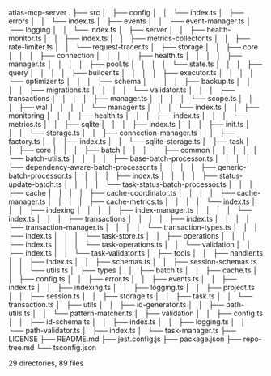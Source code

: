 atlas-mcp-server
.
├── src
│   ├── config
│   │   └── index.ts
│   ├── errors
│   │   └── index.ts
│   ├── events
│   │   └── event-manager.ts
│   ├── logging
│   │   └── index.ts
│   ├── server
│   │   ├── health-monitor.ts
│   │   ├── index.ts
│   │   ├── metrics-collector.ts
│   │   ├── rate-limiter.ts
│   │   └── request-tracer.ts
│   ├── storage
│   │   ├── core
│   │   │   ├── connection
│   │   │   │   ├── health.ts
│   │   │   │   ├── manager.ts
│   │   │   │   ├── pool.ts
│   │   │   │   └── state.ts
│   │   │   ├── query
│   │   │   │   ├── builder.ts
│   │   │   │   ├── executor.ts
│   │   │   │   └── optimizer.ts
│   │   │   ├── schema
│   │   │   │   ├── backup.ts
│   │   │   │   ├── migrations.ts
│   │   │   │   └── validator.ts
│   │   │   ├── transactions
│   │   │   │   ├── manager.ts
│   │   │   │   └── scope.ts
│   │   │   ├── wal
│   │   │   │   └── manager.ts
│   │   │   └── index.ts
│   │   ├── monitoring
│   │   │   ├── health.ts
│   │   │   ├── index.ts
│   │   │   └── metrics.ts
│   │   ├── sqlite
│   │   │   ├── index.ts
│   │   │   ├── init.ts
│   │   │   └── storage.ts
│   │   ├── connection-manager.ts
│   │   ├── factory.ts
│   │   ├── index.ts
│   │   └── sqlite-storage.ts
│   ├── task
│   │   ├── core
│   │   │   ├── batch
│   │   │   │   ├── common
│   │   │   │   │   └── batch-utils.ts
│   │   │   │   ├── base-batch-processor.ts
│   │   │   │   ├── dependency-aware-batch-processor.ts
│   │   │   │   ├── generic-batch-processor.ts
│   │   │   │   ├── index.ts
│   │   │   │   ├── status-update-batch.ts
│   │   │   │   └── task-status-batch-processor.ts
│   │   │   ├── cache
│   │   │   │   ├── cache-coordinator.ts
│   │   │   │   ├── cache-manager.ts
│   │   │   │   ├── cache-metrics.ts
│   │   │   │   └── index.ts
│   │   │   ├── indexing
│   │   │   │   ├── index-manager.ts
│   │   │   │   └── index.ts
│   │   │   ├── transactions
│   │   │   │   ├── index.ts
│   │   │   │   ├── transaction-manager.ts
│   │   │   │   └── transaction-types.ts
│   │   │   ├── index.ts
│   │   │   └── task-store.ts
│   │   ├── operations
│   │   │   ├── index.ts
│   │   │   └── task-operations.ts
│   │   └── validation
│   │       ├── index.ts
│   │       └── task-validator.ts
│   ├── tools
│   │   ├── handler.ts
│   │   ├── index.ts
│   │   ├── schemas.ts
│   │   ├── session-schemas.ts
│   │   └── utils.ts
│   ├── types
│   │   ├── batch.ts
│   │   ├── cache.ts
│   │   ├── config.ts
│   │   ├── error.ts
│   │   ├── events.ts
│   │   ├── index.ts
│   │   ├── indexing.ts
│   │   ├── logging.ts
│   │   ├── project.ts
│   │   ├── session.ts
│   │   ├── storage.ts
│   │   ├── task.ts
│   │   └── transaction.ts
│   ├── utils
│   │   ├── id-generator.ts
│   │   ├── path-utils.ts
│   │   └── pattern-matcher.ts
│   ├── validation
│   │   ├── config.ts
│   │   ├── id-schema.ts
│   │   ├── index.ts
│   │   ├── logging.ts
│   │   └── path-validator.ts
│   ├── index.ts
│   └── task-manager.ts
├── LICENSE
├── README.md
├── jest.config.js
├── package.json
├── repo-tree.md
└── tsconfig.json

29 directories, 89 files
